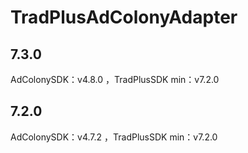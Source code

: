 # TradPlusAdColonyAdapter

## 7.3.0

AdColonySDK：v4.8.0 ，TradPlusSDK min：v7.2.0

## 7.2.0

AdColonySDK：v4.7.2 ，TradPlusSDK min：v7.2.0